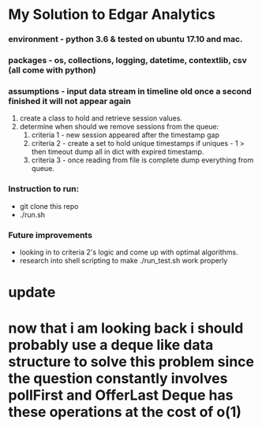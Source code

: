 # My Solution to Edgar Analytics

### environment - python 3.6 & tested on ubuntu 17.10 and mac.
### packages - os, collections, logging, datetime, contextlib, csv (all come with python)
### assumptions - input data stream in timeline old once a second finished it will not appear again
1. create a class to hold and retrieve session values.
2. determine when should we remove sessions from the queue:
    1. criteria 1 - new session appeared after the timestamp gap
    2. criteria 2 - create a set to hold unique timestamps if uniques - 1 > then timeout dump all in dict with expired timestamp.
    3. criteria 3 - once reading from file is complete dump everything from queue.

### Instruction to run:
* git clone this repo
* ./run.sh

### Future improvements
* looking in to criteria 2's logic and come up with optimal algorithms.
* research into shell scripting to make ./run_test.sh work properly


# update
# now that i am looking back i should probably use a deque like data structure to solve this problem since the question constantly involves pollFirst and OfferLast Deque has these operations at the cost of o(1)
